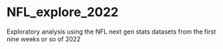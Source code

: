 # NFL_explore_2022
Exploratory analysis using the NFL next gen stats datasets from the first nine weeks or so of 2022
